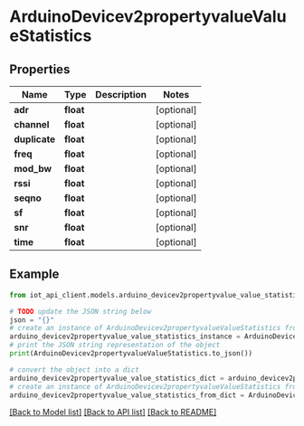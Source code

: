 # ArduinoDevicev2propertyvalueValueStatistics


## Properties

Name | Type | Description | Notes
------------ | ------------- | ------------- | -------------
**adr** | **float** |  | [optional] 
**channel** | **float** |  | [optional] 
**duplicate** | **float** |  | [optional] 
**freq** | **float** |  | [optional] 
**mod_bw** | **float** |  | [optional] 
**rssi** | **float** |  | [optional] 
**seqno** | **float** |  | [optional] 
**sf** | **float** |  | [optional] 
**snr** | **float** |  | [optional] 
**time** | **float** |  | [optional] 

## Example

```python
from iot_api_client.models.arduino_devicev2propertyvalue_value_statistics import ArduinoDevicev2propertyvalueValueStatistics

# TODO update the JSON string below
json = "{}"
# create an instance of ArduinoDevicev2propertyvalueValueStatistics from a JSON string
arduino_devicev2propertyvalue_value_statistics_instance = ArduinoDevicev2propertyvalueValueStatistics.from_json(json)
# print the JSON string representation of the object
print(ArduinoDevicev2propertyvalueValueStatistics.to_json())

# convert the object into a dict
arduino_devicev2propertyvalue_value_statistics_dict = arduino_devicev2propertyvalue_value_statistics_instance.to_dict()
# create an instance of ArduinoDevicev2propertyvalueValueStatistics from a dict
arduino_devicev2propertyvalue_value_statistics_from_dict = ArduinoDevicev2propertyvalueValueStatistics.from_dict(arduino_devicev2propertyvalue_value_statistics_dict)
```
[[Back to Model list]](../README.md#documentation-for-models) [[Back to API list]](../README.md#documentation-for-api-endpoints) [[Back to README]](../README.md)



